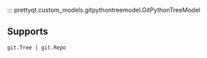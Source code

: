 ::: prettyqt.custom_models.gitpythontreemodel.GitPythonTreeModel

## Supports

`git.Tree | git.Repo`
